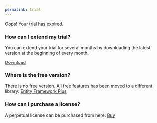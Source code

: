 ```yaml
---
permalink: trial
---
```


Oops! Your trial has expired.

### How can I extend my trial?
You can extend your trial for several months by downloading the latest version at the beginning of every month.

<a class="btn btn-lg btn-z" role="button" href="/download" onclick="ga('send', 'event', { eventAction: 'download'});">
	<i class="fa fa-cloud-download" aria-hidden="true"></i>
	Download
	<i class="fa fa-angle-right"></i>
</a>

### Where is the free version?
There is no free version. All free features has been moved to a different library: <a href="http://entityframework-plus.net/" target="_blank">Entity Framework Plus</a>

### How can I purchase a license?
A perpetual license can be purchased from here: <a href="http://entityframework-extensions.net/pricing">Buy</a>